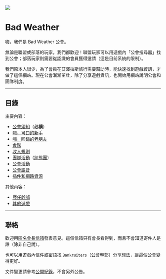![](img_badweather.png)

# Bad Weather

嗨，我們是 Bad Weather 公會。

無論是聯盟或部落的玩家，我們都歡迎！聯盟玩家可以用遊戲內「公會搜尋器」找到公會；部落玩家則需要從認識的會員獲得邀請（這是目前系統的限制）。

我們原本人很少，為了會員在艾澤拉斯旅行需要幫助時，能快速找到遊戲資訊，才做了這個網站。現在公會漸漸茁壯，除了分享遊戲資訊，也開始用網站說明公會和團隊制度。

---

## 目錄

主要內容：

- [公會須知](guidelines.html)（**必讀**）
- [嗨，可口的新手](newbies.html)
- [嗨，回鍋的老朋友](oldfriends.html)
- [會階](ranks.html)
- [收人規則](recruitment.html)
- [團隊活動](raid.html)（[趴熊團](bear.html)）
- [公會活動](activities.html)
- [公會語音](voicechat.html)
- [插件和網路資源](useful.html)

其他內容：

- [歷任幹部](alumni.html)
- [其他遊戲](othergames.html)

--- 

## 聯絡

歡迎用[匿名會長信箱](https://goo.gl/forms/rwLyIDT9gVDazd5q1)發表意見。這個信箱只有會長看得到，而且不會知道寄件人是誰（除非自己說）。

也可以用遊戲內信件或密語找 [`Bankruiters`](ranks.html)（公會幹部）分享想法，讓這個公會變得更好。

文件變更請參考[公開紀錄](https://github.com/dalechou/badweather.tw/commits/master/index.md)，不會另外公告。
